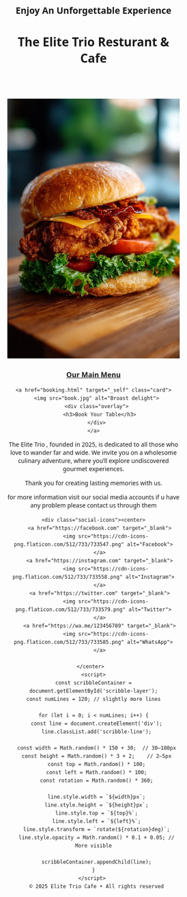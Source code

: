 <html lang="en">
<head>
  <meta charset="UTF-8">
  <title>The Elite Trio Resturant & Cafe</title>
<style>
* {
  margin: 0;
  padding: 0;
  box-sizing: border-box;
  font-family: 'Segoe UI', sans-serif;
}

body {
  background-color: #0d0d0d;
  color: #fff;
  line-height: 1.6;
  text-align: center;
}

/* Header (Hero Section) */
header {
  padding: 40px 20px;
  background: url('https://images.unsplash.com/photo-1606788075761-5bdf23c1d730?auto=format&fit=crop&w=1350&q=80') 
    no-repeat center center/cover;
  height: 90vh;
  display: flex;
  flex-direction: column;
  justify-content: center;
  align-items: center;
}

header h1 {
  font-size: 3rem;
  letter-spacing: 3px;
  margin: 15px 0;
  font-style: italic;
}

header h2 {
  font-size: 1rem;
  letter-spacing: 2px;
  font-weight: normal;
  font-style: italic;
}

.buttons {
  margin-top: 20px;
}

/* Buttons */
.btn {
  border: 1px solid white;
  padding: 12px 24px;
  margin: 10px;
  background: transparent;
  color: white;
  cursor: pointer;
  transition: all 0.3s ease;
  text-decoration: none;
  font-weight: bold;
  font-style: italic;
}

.btn:hover {
  background: white;
  color: black;
}

    .scribble-layer {
      position: fixed;
      top: 0;
      left: 0;
      width: 100%;
      height: 100%;
      z-index: 0;
      pointer-events: none;
    }

     .scribble-line {
      position: absolute;
      background-color: white;
      border-radius: 10px;
      box-shadow: 0 0 6px 2px white;
      opacity: 0.1; /* More visible */
    }



.cards-container {
  
  display: flex;
  gap: 30px;
  flex-wrap: wrap;
  justify-content: center;
}

.card {
  position: relative;
  width: 300px;
  height: 500px;
  border-radius: 20px;
  overflow: hidden;
  cursor: pointer;
  box-shadow: 0 10px 25px rgba(0,0,0,0.5);
  transition: transform 0.4s ease, box-shadow 0.4s ease;
  text-decoration: none;
}

.card img {
  width: 100%;
  height: 100%;
  object-fit: cover;
  transition: transform 0.4s ease;
}

.card:hover {
  transform: scale(1.05);
  box-shadow: 0 15px 35px rgba(0,0,0,0.7);
}

.card:hover img {
  transform: scale(1.1);
}

.card .overlay {
  position: absolute;
  bottom: 0;
  left: 0;
  width: 100%;
  height: 40%;
  background: linear-gradient(to top, rgba(0,0,0,0.8), transparent);
  display: flex;
  justify-content: center;
  align-items: flex-end;
  padding: 20px;
}

.card .overlay h3 {
  margin: 0;
  font-size: 20px;
  font-weight: 600;
  color: #fff;
}



.section{
  margin-top: 75px;
}
.MENU{
  margin-top: 70px;
  margin: auto;
}

.social-icons {
    margin-top: 40px;
    display: flex;
    justify-content: flex-start;
    gap: 15px;
    padding-left: 20px;
}

.social-icons a {
    display: inline-block;
    width: 25px;
    height: 25px;
    transition: transform 0.3s ease, filter 0.3s ease;
}


.social-icons img {
    width: 100%;
    height: 100%;
    object-fit: cover;
    transition: filter 0.3s ease;
}


.social-icons a:hover img {
    transform: scale(1.15);
}
</style>
</head>
<body>

   <div class="scribble-layer" id="scribble-layer"> 
   </div>

  <header>
    <h2>Enjoy An Unforgettable Experience</h2>
    <h1>The Elite Trio Resturant & Cafe</h1>
<br><br><br><br>
    <div class="cards-container">
    <a href="menu.html" target="_self" class="card">
      <img src="menu.jpg" alt="Broast delight">
      <div class="overlay">
        <h3>Our Main Menu</h3>
      </div>
    </a>

    <a href="booking.html" target="_self" class="card">
      <img src="book.jpg" alt="Broast delight">
      <div class="overlay">
        <h3>Book Your Table</h3>
      </div>
    </a>

    
<section class="section">
    <p>
      The Elite Trio , founded in 2025, is dedicated to all those who love to wander far and wide. 
      We invite you on a wholesome culinary adventure, where you’ll explore undiscovered gourmet experiences.
    </p>
    <p>
      Thank you for creating lasting memories with us.
    </p>
    <p>
       for more information visit our social media accounts if u have any problem please contact us
        through them
    </p>

</section>
     
   <!-- Social Media Icons -->
    <div class="social-icons"><center>
        <a href="https://facebook.com" target="_blank">
            <img src="https://cdn-icons-png.flaticon.com/512/733/733547.png" alt="Facebook">
        </a>
        <a href="https://instagram.com" target="_blank">
            <img src="https://cdn-icons-png.flaticon.com/512/733/733558.png" alt="Instagram">
        </a>
        <a href="https://twitter.com" target="_blank">
            <img src="https://cdn-icons-png.flaticon.com/512/733/733579.png" alt="Twitter">
        </a>
        <a href="https://wa.me/123456789" target="_blank">
            <img src="https://cdn-icons-png.flaticon.com/512/733/733585.png" alt="WhatsApp">
        </a>
        
    </center>  
    <script>
    const scribbleContainer = document.getElementById('scribble-layer');
    const numLines = 120; // slightly more lines

    for (let i = 0; i < numLines; i++) {
      const line = document.createElement('div');
      line.classList.add('scribble-line');

      const width = Math.random() * 150 + 30;  // 30–180px
      const height = Math.random() * 3 + 2;    // 2–5px
      const top = Math.random() * 100;
      const left = Math.random() * 100;
      const rotation = Math.random() * 360;

      line.style.width = `${width}px`;
      line.style.height = `${height}px`;
      line.style.top = `${top}%`;
      line.style.left = `${left}%`;
      line.style.transform = `rotate(${rotation}deg)`;
      line.style.opacity = Math.random() * 0.1 + 0.05; // More visible

      scribbleContainer.appendChild(line);
    }
    </script> 
      © 2025 Elite Trio Cafe • All rights reserved
  </div>

